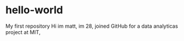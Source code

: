 # hello-world
My first repository
Hi im matt, im 28, joined GitHub for a data analyticas project at MIT,
